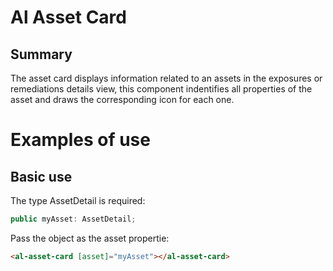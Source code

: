 # Al Asset Card

## Summary
The asset card displays information related to an assets in the exposures or remediations details view, this component indentifies all properties of the asset and draws the corresponding icon for each one.

# Examples of use

## Basic use

The type AssetDetail is required:

```ts
public myAsset: AssetDetail;
```

Pass the object as the asset propertie:

```html
<al-asset-card [asset]="myAsset"></al-asset-card>
```

